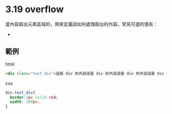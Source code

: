 # 3.19 overflow

當內容超出元素區域的，用來定義該如何處理超出的內容。常見可選的值有：

* 


## 範例

html

```html
<div class="test_div">這是 div 的內容這是 div 的內容這是 div 的內容這是 div 的內容這是 div 的內容</div>
```

css

```css
div.test_div{
  border:2px solid red;
  width: 100px;
}
```



